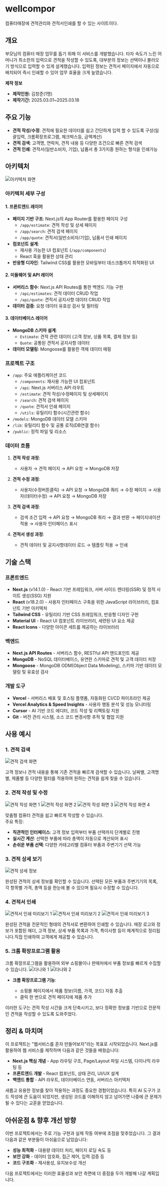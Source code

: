 # wellcompor

컴퓨터매장에 견적관리와 견적서인쇄를 할 수 있는 사이트이다.

## 개요

부모님의 컴퓨터 매장 업무를 돕기 위해 이 서비스를 개발했습니다. 타자 속도가 느린 어머니가 최소한의 입력으로 견적을 작성할 수 있도록, 대부분의 정보는 선택이나 불러오기 방식으로 입력할 수 있게 설계했습니다. 입력된 정보는 견적서 페이지에서 자동으로 배치되어 즉시 인쇄할 수 있어 업무 효율을 크게 높였습니다.

**제작 정보**

- **제작인원:** 김창준(1명)
- **제작기간:** 2025.03.01~2025.03.18

## 주요 기능

- **견적 작성/수정**: 견적에 필요한 데이터를 쉽고 간단하게 입력 할 수 있도록 구성(일괄입력, 크롬확장프로그램, 체크박스등, 금액계산)
- **견적 검색**: 고객명, 연락처, 견적 내용 등 다양한 조건으로 빠른 견적 검색
- **견적 인쇄**: 견적서(일반소비자, 기업), 납품서 총 3가지중 원하는 형식을 인쇄가능

## 아키텍처

![아키텍처 화면](/public/readme/architecture.png)

### 아키텍처 세부 구성

#### 1. 프론트엔드 레이어

- **페이지 기반 구조**: Next.js의 App Router를 활용한 페이지 구성
  - `/app/estimate`: 견적 작성 및 상세 페이지
  - `/app/search`: 견적 검색 페이지
  - `/app/quote`: 견적서(일반소비자/기업), 납품서 인쇄 페이지
- **컴포넌트 설계**:
  - 재사용 가능한 UI 컴포넌트 (`/app/components`)
  - React 훅을 활용한 상태 관리
- **반응형 디자인**: Tailwind CSS를 활용한 모바일부터 데스크톱까지 최적화된 UI

#### 2. 미들웨어 및 API 레이어

- **서버리스 함수**: Next.js API Routes를 통한 백엔드 기능 구현
  - `/api/estimates`: 견적 데이터 CRUD 작업
  - `/api/quote`: 견적서 공지사항 데이터 CRUD 작업
- **데이터 검증**: 요청 데이터 유효성 검사 및 필터링

#### 3. 데이터베이스 레이어

- **MongoDB 스키마 설계**:
  - `Estimate`: 견적 관련 데이터 (고객 정보, 상품 목록, 결제 정보 등)
  - `Quote`: 공통된 견적서 공지사항 데이터
- **데이터 모델링**: Mongoose를 활용한 객체 데이터 매핑

### 프로젝트 구조

- `/app`: 주요 애플리케이션 코드
  - `/components`: 재사용 가능한 UI 컴포넌트
  - `/api`: Next.js 서버리스 API 라우트
  - `/estimate`: 견적 작성/수정페이지 및 상세페이지
  - `/search`: 견적 검색 페이지
  - `/quote`: 견적서 인쇄 페이지
  - `/utils`: 유틸리티 함수(시간관련 함수)
- `/models`: MongoDB 데이터 모델 스키마
- `/lib`: 유틸리티 함수 및 공통 로직(DB연결 함수)
- `/public`: 정적 파일 및 리소스

### 데이터 흐름

1. **견적 작성 과정**:

   - 사용자 → 견적 페이지 → API 요청 → MongoDB 저장

1. **견적 수정 과정**:

   - 사용자(수정버튼클릭) → API 요청 → MongoDB 쿼리 → 수정 페이지 → 사용자(데이터수정) → API 요청 → MongoDB 저장

1. **견적 검색 과정**:

   - 검색 조건 입력 → API 요청 → MongoDB 쿼리 → 결과 반환 → 페이지네이션 적용 → 사용자 인터페이스 표시

1. **견적서 생성 과정**:
   - 견적 데이터 및 공지사항데이터 로드 → 템플릿 적용 → 인쇄

## 기술 스택

### 프론트엔드

- **Next.js** (v14.1.0) - React 기반 프레임워크, 서버 사이드 렌더링(SSR) 및 정적 사이트 생성(SSG) 지원
- **React** (v18.2.0) - 사용자 인터페이스 구축을 위한 JavaScript 라이브러리, 컴포넌트 기반 아키텍처
- **Tailwind CSS** - 유틸리티 기반 CSS 프레임워크, 반응형 디자인 구현
- **Material UI** - React UI 컴포넌트 라이브러리, 세련된 UI 요소 제공
- **React Icons** - 다양한 아이콘 세트를 제공하는 라이브러리

### 백엔드

- **Next.js API Routes** - 서버리스 함수, RESTful API 엔드포인트 제공
- **MongoDB** - NoSQL 데이터베이스, 유연한 스키마로 견적 및 고객 데이터 저장
- **Mongoose** - MongoDB ODM(Object Data Modeling), 스키마 기반 데이터 모델링 및 유효성 검사

### 개발 도구

- **Vercel** - 서버리스 배포 및 호스팅 플랫폼, 자동화된 CI/CD 파이프라인 제공
- **Vercel Analytics & Speed Insights** - 사용자 행동 분석 및 성능 모니터링
- **Cursor** - AI 기반 코드 에디터, 코드 작성 및 리팩토링 지원
- **Git** - 버전 관리 시스템, 소스 코드 변경사항 추적 및 협업 지원

## 사용 예시

### 1. 견적 검색

![견적 검색 화면](/public/readme/search.png)

고객 정보나 견적 내용을 통해 기존 견적을 빠르게 검색할 수 있습니다. 날짜별, 고객명별, 제품별 등 다양한 필터를 적용하여 원하는 견적을 쉽게 찾을 수 있습니다.

### 2. 견적 작성 및 수정

![견적 작성 화면 1](/public/readme/estimate-1.png)
![견적 작성 화면 2](/public/readme/estimate-2.png)
![견적 작성 화면 3](/public/readme/estimate-3.png)
![견적 작성 화면 4](/public/readme/estimate-4.png)

맞춤형 컴퓨터 견적을 쉽고 빠르게 작성할 수 있습니다.  
주요 특징:

- **직관적인 인터페이스**: 고객 정보 입력부터 부품 선택까지 단계별로 진행
- **실시간 계산**: 선택한 부품에 따라 총액이 자동으로 계산되어 표시
- **손쉬운 부품 선택**: 다양한 카테고리별 컴퓨터 부품과 주변기기 선택 가능

### 3. 견적 상세 보기

![견적 상세 정보](/public/readme/detail.png)

완성된 견적의 상세 정보를 확인할 수 있습니다. 선택된 모든 부품과 주변기기의 목록, 각 항목별 가격, 총액 등을 한눈에 볼 수 있으며 필요시 수정할 수 있습니다.

### 4. 견적서 인쇄

![견적서 인쇄 미리보기 1](/public/readme/quote-1.png)
![견적서 인쇄 미리보기 2](/public/readme/quote-2.png)
![견적서 인쇄 미리보기 3](/public/readme/quote-3.png)

완성된 견적을 전문적인 형태의 견적서로 변환하여 인쇄할 수 있습니다. 매장 로고와 정보가 포함된 헤더, 고객 정보, 상세 부품 목록과 가격, 특이사항 등이 체계적으로 정리됩니다.직접 인쇄하여 고객에게 제공할 수 있습니다.

### 5. 크롬 확장프로그램 활용

크롬 확장프로그램을 활용하여 외부 쇼핑몰이나 판매처에서 부품 정보를 빠르게 수집할 수 있습니다.
![다나와 1](/public/readme/danawa-1.png)
![다나와 2](/public/readme/danawa-2.png)

- **크롬 확장프로그램 기능**:

  - 쇼핑몰 페이지에서 제품 정보(이름, 가격, 코드) 자동 추출
  - 클릭 한 번으로 견적 페이지에 제품 추가

이러한 도구는 견적 작성 시간을 크게 단축시키고, 보다 정확한 정보를 기반으로 전문적인 견적을 작성할 수 있도록 도와주었다.

## 정리 & 마치며

이 프로젝트는 "웹서비스를 혼자 만들어보자"라는 목표로 시작되었습니다. Next.js를 활용하여 웹 서비스를 제작하며 다음과 같은 것들을 배웠습니다:

- **Next.js 핵심 개념** - App 라우팅 구조, Page/Layout 파일 시스템, 다이나믹 라우팅 등
- **프론트엔드 개발** - React 컴포넌트, 상태 관리, UI/UX 설계
- **백엔드 통합** - API 라우트, 데이터베이스 연동, 서버리스 아키텍처

새롭고 유용한 정보를 찾아 적용하는 과정도 중요한 경험이었습니다. 특히 AI 도구가 코드 작성에 큰 도움이 되었지만, 생성된 코드를 이해하지 않고 넘어가면 나중에 큰 문제가 될 수 있다는 교훈을 얻었습니다.

## 아쉬운점 & 향후 개선 방향

이번 프로젝트에서는 주로 기능 구현과 실제 작동 여부에 초점을 맞추었습니다. 그 결과 다음과 같은 부분들이 아쉬움으로 남았습니다:

- **성능 최적화** - 대용량 데이터 처리, 페이지 로딩 속도 등
- **보안 강화** - 데이터 암호화, 접근 제어, 입력 검증 등
- **코드 구조화** - 재사용성, 유지보수성 개선

다음 프로젝트에서는 이러한 효율성과 보안 측면에 더 중점을 두어 개발해 나갈 계획입니다.
